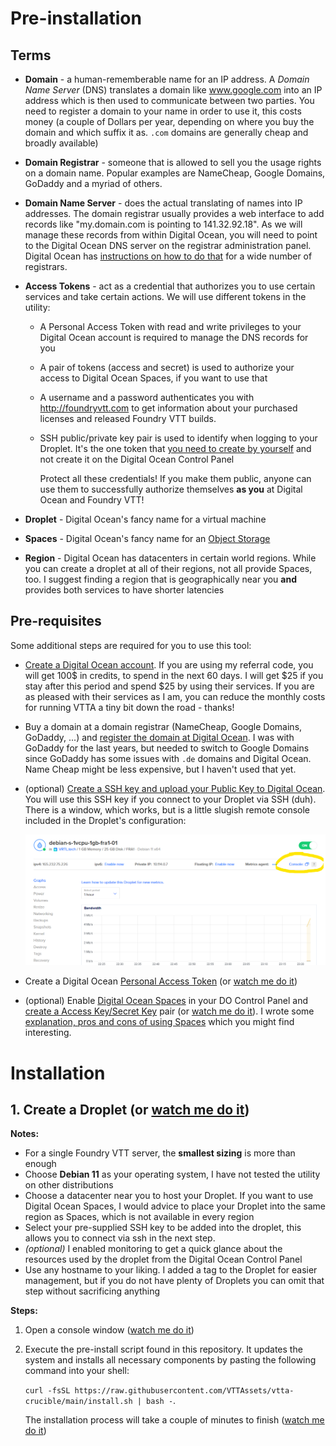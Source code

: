 # Pre-installation

## Terms

- **Domain** - a human-rememberable name for an IP address. A _Domain Name Server_ (DNS) translates a domain like www.google.com into an IP address which is then used to communicate between two parties. You need to register a domain to your name in order to use it, this costs money (a couple of Dollars per year, depending on where you buy the domain and which suffix it as. `.com` domains are generally cheap and broadly available)
- **Domain Registrar** - someone that is allowed to sell you the usage rights on a domain name. Popular examples are NameCheap, Google Domains, GoDaddy and a myriad of others.
- **Domain Name Server** - does the actual translating of names into IP addresses. The domain registrar usually provides a web interface to add records like "my.domain.com is pointing to 141.32.92.18". As we will manage these records from within Digital Ocean, you will need to point to the Digital Ocean DNS server on the registrar administration panel. Digital Ocean has [instructions on how to do that](https://www.digitalocean.com/community/tutorials/how-to-point-to-digitalocean-nameservers-from-common-domain-registrars) for a wide number of registrars.
- **Access Tokens** - act as a credential that authorizes you to use certain services and take certain actions. We will use different tokens in the utility:

  - A Personal Access Token with read and write privileges to your Digital Ocean account is required to manage the DNS records for you
  - A pair of tokens (access and secret) is used to authorize your access to Digital Ocean Spaces, if you want to use that
  - A username and a password authenticates you with http://foundryvtt.com to get information about your purchased licenses and released Foundry VTT builds.
  - SSH public/private key pair is used to identify when logging to your Droplet. It's the one token that [you need to create by yourself](https://docs.digitalocean.com/products/accounts/security/#ssh-keys) and not create it on the Digital Ocean Control Panel

    Protect all these credentials! If you make them public, anyone can use them to successfully authorize themselves **as you** at Digital Ocean and Foundry VTT!

- **Droplet** - Digital Ocean's fancy name for a virtual machine
- **Spaces** - Digital Ocean's fancy name for an [Object Storage](spaces-benefits.md)
- **Region** - Digital Ocean has datacenters in certain world regions. While you can create a droplet at all of their regions, not all provide Spaces, too. I suggest finding a region that is geographically near you **and** provides both services to have shorter latencies

## Pre-requisites

Some additional steps are required for you to use this tool:

- [Create a Digital Ocean account](https://m.do.co/c/ea9292afc8cc). If you are using my referral code, you will get 100$ in credits, to spend in the next 60 days. I will get $25 if you stay after this period and spend $25 by using their services. If you are as pleased with their services as I am, you can reduce the monthly costs for running VTTA a tiny bit down the road - thanks!
- Buy a domain at a domain registrar (NameCheap, Google Domains, GoDaddy, ...) and [register the domain at Digital Ocean](https://docs.digitalocean.com/products/networking/dns/how-to/add-domains/). I was with GoDaddy for the last years, but needed to switch to Google Domains since GoDaddy has some issues with `.de` domains and Digital Ocean. Name Cheap might be less expensive, but I haven't used that yet.
- (optional) [Create a SSH key and upload your Public Key to Digital Ocean](https://docs.digitalocean.com/products/droplets/how-to/add-ssh-keys/to-account/). You will use this SSH key if you connect to your Droplet via SSH (duh). There is a window, which works, but is a little slugish remote console included in the Droplet's configuration:

  ![Here it is!](img/console-button.png)

- Create a Digital Ocean [Personal Access Token](https://docs.digitalocean.com/reference/api/create-personal-access-token/) (or [watch me do it](img/create-personal-access-token.gif))
- (optional) Enable [Digital Ocean Spaces](https://www.digitalocean.com/producs/spaces) in your DO Control Panel and [create a Access Key/Secret Key](https://docs.digitalocean.com/products/spaces/how-to/manage-access/) pair (or [watch me do it](img/create-spaces-key.gif)). I wrote some [explanation, pros and cons of using Spaces](spaces-benefits.md) which you might find interesting.

# Installation

## 1. Create a Droplet (or [watch me do it](img/create-droplet.gif))

**Notes:**

- For a single Foundry VTT server, the **smallest sizing** is more than enough
- Choose **Debian 11** as your operating system, I have not tested the utility on other distributions
- Choose a datacenter near you to host your Droplet. If you want to use Digital Ocean Spaces, I would advice to place your Droplet into the same region as Spaces, which is not available in every region
- Select your pre-supplied SSH key to be added into the droplet, this allows you to connect via ssh in the next step.
- _(optional)_ I enabled monitoring to get a quick glance about the resources used by the droplet from the Digital Ocean Control Panel
- Use any hostname to your liking. I added a tag to the Droplet for easier management, but if you do not have plenty of Droplets you can omit that step without sacrificing anything

**Steps:**

1. Open a console window ([watch me do it](img/open-console.gif))
2. Execute the pre-install script found in this repository. It updates the system and installs all necessary components by pasting the following command into your shell:

   `curl -fsSL https://raw.githubusercontent.com/VTTAssets/vtta-crucible/main/install.sh | bash -`.

   The installation process will take a couple of minutes to finish ([watch me do it](img/install-requirements.gif))
